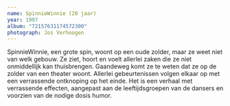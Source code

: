 ```yaml
---
name: SpinnieWinnie (20 jaar)
year: 1997
album: "72157631174572300"
photograph: Jos Verhoogen
---
```

SpinnieWinnie, een grote spin, woont op een oude zolder, maar ze weet niet van welk gebouw. Ze ziet, hoort en voelt allerlei zaken die ze niet onmiddellijk kan thuisbrengen. Gaandeweg komt ze te weten dat ze op de zolder van een theater woont. Allerlei gebeurtenissen volgen elkaar op met een verrassende ontknoping op het einde. Het is een verhaal met verrassende effecten, aangepast aan de leeftijdsgroepen van de dansers en voorzien van de nodige dosis humor.
